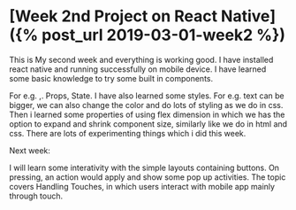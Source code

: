 # [Week 2nd Project on React Native]({% post_url 2019-03-01-week2 %})

This is My second week and everything is working good. I have installed react native and running successfully on mobile device.
I have learned some basic knowledge to try some built in components.

For e.g. <View>,<Text>. Props, State.
I have also learned some styles. For e.g. text can be bigger, we can also change the color and do lots of styling as we do in css.
Then i learned some properties of using flex dimension in which we has the option to expand and shrink component size, similarly like we do in html and css. There are lots of experimenting things which i did this week.
  
  
Next week:

I will learn some interativity with the simple layouts containing buttons. On pressing, an action would apply and show some pop up activities.
The topic covers Handling Touches, in which users interact with mobile app mainly through touch.



